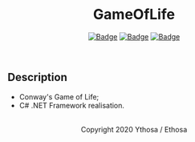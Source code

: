 <br>

<h1 align="center">GameOfLife</h1>
<div align="center">

[![Badge](https://img.shields.io/badge/Uses-CSharp-brightgreen.svg?style=for-the-badge&logo=c-sharp&logoWidth=15&logoColor=brightgreen)]("Python")
[![Badge](https://img.shields.io/badge/Open-Source-important.svg?style=for-the-badge&logo=open-source-initiative&logoWidth=15&logoColor=orange)]("OpenSource")
[![Badge](https://img.shields.io/badge/Made_with-Affection-ff69b4.svg?style=for-the-badge&logo=ko-fi&logoWidth=15&logoColor=ff69b4)]("MadeWithLove")
    
</div>

<br>

## Description
-   Conway's Game of Life;
-   C# .NET Framework realisation.

<br>

<div align="center">
  Copyright 2020 Ythosa / Ethosa
</div>
